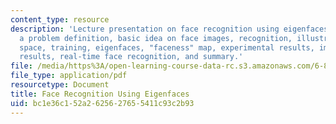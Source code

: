 ```yaml
---
content_type: resource
description: 'Lecture presentation on face recognition using eigenfaces. Topics include:
  a problem definition, basic idea on face images, recognition, illustration of face
  space, training, eigenfaces, "faceness" map, experimental results, image database
  results, real-time face recognition, and summary.'
file: /media/https%3A/open-learning-course-data-rc.s3.amazonaws.com/6-881-representation-and-modeling-for-image-analysis-spring-2005/bc1e36c152a2625627655411c93c2b93_l02.pdf
file_type: application/pdf
resourcetype: Document
title: Face Recognition Using Eigenfaces
uid: bc1e36c1-52a2-6256-2765-5411c93c2b93
---
```


